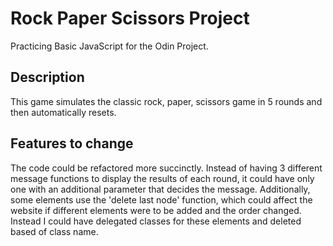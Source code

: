 # Rock Paper Scissors Project

Practicing Basic JavaScript for the Odin Project.

## Description

This game simulates the classic rock, paper, scissors game in 5 rounds and then automatically resets.  

## Features to change

The code could be refactored more succinctly. Instead of having 3 different message functions to display the results of each round, it could have only one with an additional parameter that decides the message. Additionally, some elements use the 'delete last node' function, which could affect the website if different elements were to be added and the order changed. Instead I could have delegated classes for these elements and deleted based of class name.
